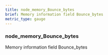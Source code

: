 ```yaml
---
title: node_memory_Bounce_bytes
brief: Memory information field Bounce_bytes
metric_type: gauge
---
```

### node_memory_Bounce_bytes

Memory information field Bounce_bytes